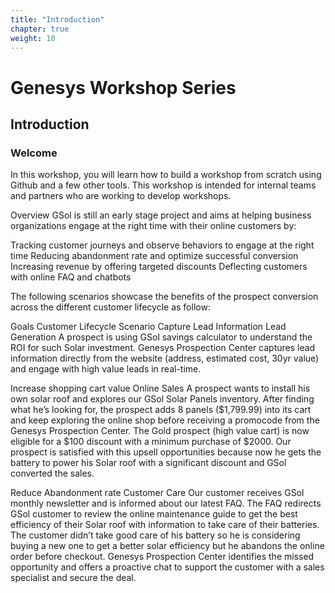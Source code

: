 ```yaml
---
title: "Introduction"
chapter: true
weight: 10
---
```


# Genesys Workshop Series

## Introduction

### Welcome

In this workshop, you will learn how to build a workshop from scratch using Github and a few other tools. This workshop is intended for internal teams and partners who are working to develop workshops. 


Overview
GSol is still an early stage project and aims at helping business organizations engage at the right time with their online customers by:

Tracking customer journeys and observe behaviors to engage at the right time
Reducing abandonment rate and optimize successful conversion
Increasing revenue by offering targeted discounts
Deflecting customers with online FAQ and chatbots
 

The following scenarios showcase the benefits of the prospect conversion across the different customer lifecycle as follow:

Goals	Customer Lifecycle	Scenario
Capture Lead Information	Lead Generation	A prospect is using GSol savings calculator to understand the ROI for such Solar investment. Genesys Prospection Center captures lead information directly from the website (address, estimated cost, 30yr value) and engage with high value leads in real-time.
 
Increase shopping cart value	Online Sales	A prospect wants to install his own solar roof and explores our GSol Solar Panels inventory. After finding what he’s looking for, the prospect adds 8 panels ($1,799.99) into its cart and keep exploring the online shop before receiving a promocode from the Genesys Prospection Center. The Gold prospect (high value cart) is now eligible for a $100 discount with a minimum purchase of $2000. Our prospect is satisfied with this upsell opportunities because now he gets the battery to power his Solar roof with a significant discount and GSol converted the sales.
 
Reduce Abandonment rate	Customer Care	Our customer receives GSol monthly newsletter and is informed about our latest FAQ.  The FAQ redirects GSol customer to review the online maintenance guide to get the best efficiency of their Solar roof with information to take care of their batteries. The customer didn’t take good care of his battery so he is considering buying a new one to get a better solar efficiency but he abandons the online order before checkout. Genesys Prospection Center identifies the missed opportunity and offers a proactive chat to support the customer with a sales specialist and secure the deal.
